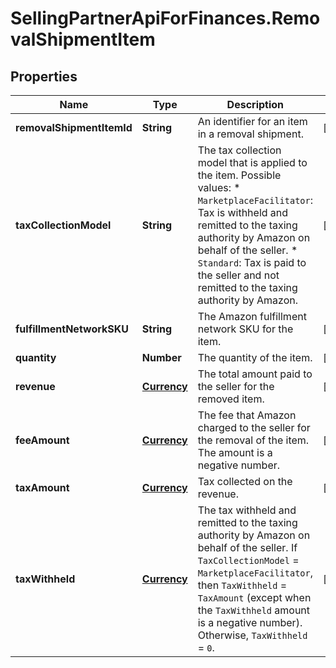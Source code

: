 # SellingPartnerApiForFinances.RemovalShipmentItem

## Properties
Name | Type | Description | Notes
------------ | ------------- | ------------- | -------------
**removalShipmentItemId** | **String** | An identifier for an item in a removal shipment. | [optional] 
**taxCollectionModel** | **String** | The tax collection model that is applied to the item.  Possible values:  * `MarketplaceFacilitator`: Tax is withheld and remitted to the taxing authority by Amazon on behalf of the seller. * `Standard`: Tax is paid to the seller and not remitted to the taxing authority by Amazon. | [optional] 
**fulfillmentNetworkSKU** | **String** | The Amazon fulfillment network SKU for the item. | [optional] 
**quantity** | **Number** | The quantity of the item. | [optional] 
**revenue** | [**Currency**](Currency.md) | The total amount paid to the seller for the removed item. | [optional] 
**feeAmount** | [**Currency**](Currency.md) | The fee that Amazon charged to the seller for the removal of the item. The amount is a negative number. | [optional] 
**taxAmount** | [**Currency**](Currency.md) | Tax collected on the revenue. | [optional] 
**taxWithheld** | [**Currency**](Currency.md) | The tax withheld and remitted to the taxing authority by Amazon on behalf of the seller. If `TaxCollectionModel` = `MarketplaceFacilitator`, then `TaxWithheld` = `TaxAmount` (except when the `TaxWithheld` amount is a negative number). Otherwise, `TaxWithheld` = `0`. | [optional] 


